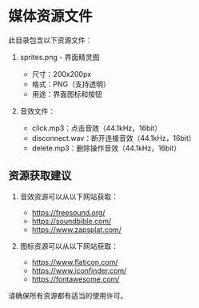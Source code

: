# 媒体资源文件

此目录包含以下资源文件：

1. sprites.png - 界面精灵图
   - 尺寸：200x200px
   - 格式：PNG（支持透明）
   - 用途：界面图标和按钮

2. 音效文件：
   - click.mp3：点击音效（44.1kHz，16bit）
   - disconnect.wav：断开连接音效（44.1kHz，16bit）
   - delete.mp3：删除操作音效（44.1kHz，16bit）

## 资源获取建议

1. 音效资源可以从以下网站获取：
   - https://freesound.org/
   - https://soundbible.com/
   - https://www.zapsplat.com/

2. 图标资源可以从以下网站获取：
   - https://www.flaticon.com/
   - https://www.iconfinder.com/
   - https://fontawesome.com/

请确保所有资源都有适当的使用许可。 